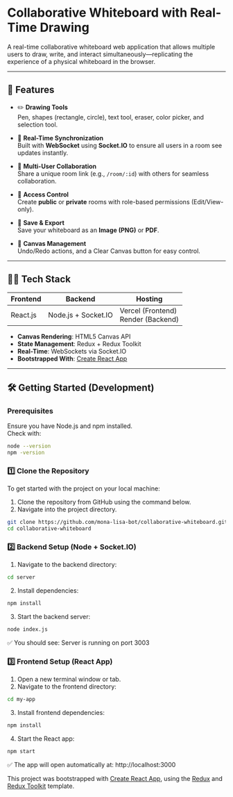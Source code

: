 #  Collaborative Whiteboard with Real-Time Drawing

A real-time collaborative whiteboard web application that allows multiple users to draw, write, and interact simultaneously—replicating the experience of a physical whiteboard in the browser.

---

## 🚀 Features

- ✏️ **Drawing Tools**  
  Pen, shapes (rectangle, circle), text tool, eraser, color picker, and selection tool.

- 🔄 **Real-Time Synchronization**  
  Built with **WebSocket** using **Socket.IO** to ensure all users in a room see updates instantly.

- 👥 **Multi-User Collaboration**  
  Share a unique room link (e.g., `/room/:id`) with others for seamless collaboration.

- 🔐 **Access Control**  
  Create **public** or **private** rooms with role-based permissions (Edit/View-only).

- 💾 **Save & Export**  
  Save your whiteboard as an **Image (PNG)** or **PDF**.

- 🧹 **Canvas Management**  
  Undo/Redo actions, and a Clear Canvas button for easy control.

---

## 🧑‍💻 Tech Stack

| Frontend     | Backend            | Hosting         |
|--------------|--------------------|-----------------|
| React.js     | Node.js + Socket.IO| Vercel (Frontend)<br>Render (Backend) |

- **Canvas Rendering**: HTML5 Canvas API  
- **State Management**: Redux + Redux Toolkit  
- **Real-Time**: WebSockets via Socket.IO
- **Bootstrapped With**: [Create React App](https://github.com/facebook/create-react-app)

---

## 🛠️ Getting Started (Development)

### Prerequisites
Ensure you have Node.js and npm installed.  
Check with:
```bash
node --version
npm -version
```
### 1️⃣ Clone the Repository

To get started with the project on your local machine:

1. Clone the repository from GitHub using the command below.
2. Navigate into the project directory.
```bash
git clone https://github.com/mona-lisa-bot/collaborative-whiteboard.git
cd collaborative-whiteboard
```
### 2️⃣ Backend Setup (Node + Socket.IO)

1. Navigate to the backend directory:
```bash
cd server
```
2. Install dependencies:
```bash
npm install
```
3. Start the backend server:
```bash
node index.js
```
✅ You should see:
Server is running on port 3003

### 3️⃣ Frontend Setup (React App)

1. Open a new terminal window or tab.
2. Navigate to the frontend directory:
```bash
cd my-app
```
3. Install frontend dependencies:
```bash
npm install
```
4. Start the React app:
```bash
npm start
```
✅ The app will open automatically at:
http://localhost:3000


This project was bootstrapped with [Create React App](https://github.com/facebook/create-react-app), using the [Redux](https://redux.js.org/) and [Redux Toolkit](https://redux-toolkit.js.org/) template.
